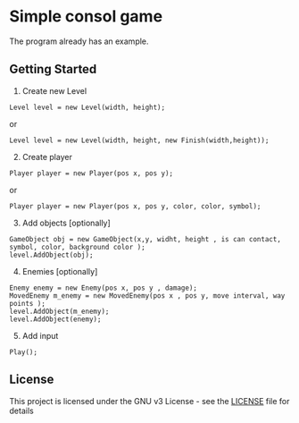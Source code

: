 # Simple consol game

The program already has an example.

## Getting Started

1. Create new Level

```
Level level = new Level(width, height);
```
or
```
Level level = new Level(width, height, new Finish(width,height));
```
2. Create player
```
Player player = new Player(pos x, pos y);
```
or
```
Player player = new Player(pos x, pos y, color, color, symbol);
```
3. Add objects [optionally]
```
GameObject obj = new GameObject(x,y, widht, height , is can contact, symbol, color, background color );
level.AddObject(obj);
```
4. Enemies [optionally]
```
Enemy enemy = new Enemy(pos x, pos y , damage);
MovedEnemy m_enemy = new MovedEnemy(pos x , pos y, move interval, way points );
level.AddObject(m_enemy);
level.AddObject(enemy);
```

5. Add input
```
Play();
```

## License

This project is licensed under the GNU v3 License - see the [LICENSE](LICENSE) file for details
